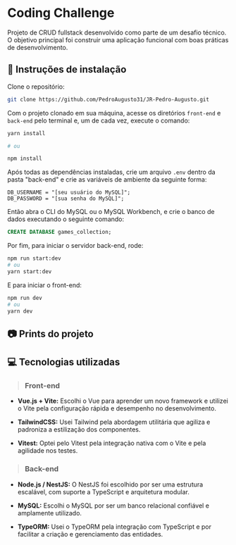 # Coding Challenge

Projeto de CRUD fullstack desenvolvido como parte de um desafio técnico. O objetivo principal foi construir uma aplicação funcional com boas práticas de desenvolvimento.

## 🚀 Instruções de instalação

Clone o repositório:

```bash
git clone https://github.com/PedroAugusto31/JR-Pedro-Augusto.git
```

Com o projeto clonado em sua máquina, acesse os diretórios `front-end` e `back-end` pelo terminal e, um de cada vez, execute o comando:

```bash
yarn install

# ou

npm install
```

Após todas as dependências instaladas, crie um arquivo `.env` dentro da pasta "back-end" e crie as variáveis de ambiente da seguinte forma:

```env
DB_USERNAME = "[seu usuário do MySQL]";
DB_PASSWORD = "[sua senha do MySQL]";
```

Então abra o CLI do MySQL ou o MySQL Workbench, e crie o banco de dados executando o seguinte comando:

```sql
CREATE DATABASE games_collection;
```

Por fim, para iniciar o servidor back-end, rode:

```bash
npm run start:dev
# ou
yarn start:dev
```

E para iniciar o front-end:

```bash
npm run dev
# ou
yarn dev
```

## 📷 Prints do projeto

## 💻 Tecnologias utilizadas

> ### Front-end

- **Vue.js + Vite:** Escolhi o Vue para aprender um novo framework e utilizei o Vite pela configuração rápida e desempenho no desenvolvimento.

- **TailwindCSS:** Usei Tailwind pela abordagem utilitária que agiliza e padroniza a estilização dos componentes.

- **Vitest:** Optei pelo Vitest pela integração nativa com o Vite e pela agilidade nos testes.

> ### Back-end

- **Node.js / NestJS:** O NestJS foi escolhido por ser uma estrutura escalável, com suporte a TypeScript e arquitetura modular.

- **MySQL:** Escolhi o MySQL por ser um banco relacional confiável e amplamente utilizado.

- **TypeORM:** Usei o TypeORM pela integração com TypeScript e por facilitar a criação e gerenciamento das entidades.
